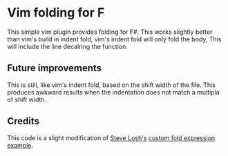 # Vim folding for F

This simple vim plugin provides folding for F#. This works slightly better than
vim's build in indent fold, vim's indent fold will only fold the body, This will
include the line decalring the function.

## Future improvements

This is still, like vim's indent fold, based on the shift width of the file.
This produces awkward results when the indentation does not match a multipla of
shift width.

## Credits

This code is a slight modification of [Steve Losh's](http://stevelosh.com/)
[custom fold expression example](http://learnvimscriptthehardway.stevelosh.com/chapters/49.html). 
